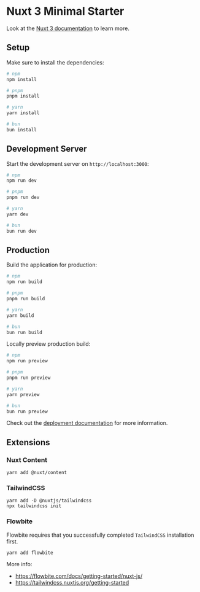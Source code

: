 # Nuxt 3 Minimal Starter

Look at the [Nuxt 3 documentation](https://nuxt.com/docs/getting-started/introduction) to learn more.

## Setup

Make sure to install the dependencies:

```bash
# npm
npm install

# pnpm
pnpm install

# yarn
yarn install

# bun
bun install
```

## Development Server

Start the development server on `http://localhost:3000`:

```bash
# npm
npm run dev

# pnpm
pnpm run dev

# yarn
yarn dev

# bun
bun run dev
```

## Production

Build the application for production:

```bash
# npm
npm run build

# pnpm
pnpm run build

# yarn
yarn build

# bun
bun run build
```

Locally preview production build:

```bash
# npm
npm run preview

# pnpm
pnpm run preview

# yarn
yarn preview

# bun
bun run preview
```

Check out the [deployment documentation](https://nuxt.com/docs/getting-started/deployment) for more information.

## Extensions

### Nuxt Content

    yarn add @nuxt/content

### TailwindCSS

    yarn add -D @nuxtjs/tailwindcss
    npx tailwindcss init

### Flowbite

Flowbite requires that you successfully completed `TailwindCSS` installation first.

    yarn add flowbite


More info: 

* https://flowbite.com/docs/getting-started/nuxt-js/
* https://tailwindcss.nuxtjs.org/getting-started
